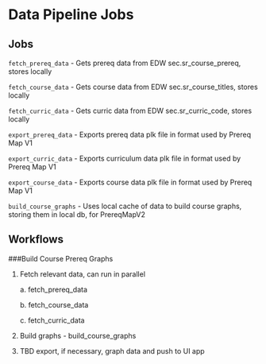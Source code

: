 # Data Pipeline Jobs

## Jobs

`fetch_prereq_data` - Gets prereq data from EDW sec.sr_course_prereq, stores locally

`fetch_course_data` - Gets course data from EDW sec.sr_course_titles, stores locally

`fetch_curric_data` - Gets curric data from EDW sec.sr_curric_code, stores locally

`export_prereq_data` - Exports prereq data plk file in format used by Prereq Map V1

`export_curric_data` - Exports curriculum data plk file in format used by Prereq Map V1

`export_course_data` - Exports course data plk file in format used by Prereq Map V1

`build_course_graphs` - Uses local cache of data to build course graphs, storing them in local db, for PrereqMapV2


## Workflows

###Build Course Prereq Graphs
1. Fetch relevant data, can run in parallel

    a. fetch_prereq_data

    b. fetch_course_data

    c. fetch_curric_data

2. Build graphs - build_course_graphs

3.  TBD export, if necessary, graph data and push to UI app